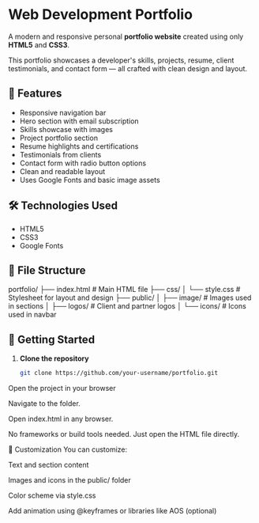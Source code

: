 
# Web Development Portfolio

A modern and responsive personal **portfolio website** created using only **HTML5** and **CSS3**.

This portfolio showcases a developer's skills, projects, resume, client testimonials, and contact form — all crafted with clean design and layout.

## 📂 Features

- Responsive navigation bar
- Hero section with email subscription
- Skills showcase with images
- Project portfolio section
- Resume highlights and certifications
- Testimonials from clients
- Contact form with radio button options
- Clean and readable layout
- Uses Google Fonts and basic image assets

## 🛠️ Technologies Used

- HTML5
- CSS3
- Google Fonts

## 📁 File Structure

portfolio/
├── index.html # Main HTML file
├── css/
│ └── style.css # Stylesheet for layout and design
├── public/
│ ├── image/ # Images used in sections
│ ├── logos/ # Client and partner logos
│ └── icons/ # Icons used in navbar


## 🚀 Getting Started

1. **Clone the repository**
   ```bash
   git clone https://github.com/your-username/portfolio.git
Open the project in your browser

Navigate to the folder.

Open index.html in any browser.

No frameworks or build tools needed. Just open the HTML file directly.

📝 Customization
You can customize:

Text and section content

Images and icons in the public/ folder

Color scheme via style.css

Add animation using @keyframes or libraries like AOS (optional)
